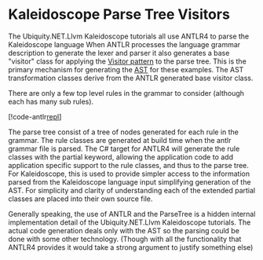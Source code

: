 # Kaleidoscope Parse Tree Visitors
The Ubiquity.NET.Llvm Kaleidoscope tutorials all use ANTLR4 to parse the Kaleidoscope language When ANTLR processes the
language grammar description to generate the lexer and parser it also generates a base "visitor" class for applying
the [Visitor pattern](https://en.wikipedia.org/wiki/Visitor_pattern) to the parse tree. This is the primary mechanism
for generating the [AST](Kaleidoscope-AST.md) for these examples. The AST transformation classes derive from the ANTLR
generated base visitor class.

There are only a few top level rules in the grammar to consider (although each has many sub rules).

[!code-antlr[repl](../../../Samples/Kaleidoscope/Kaleidoscope.Parser/Kaleidoscope.g4?start=181&end=187)]

The parse tree consist of a tree of nodes generated for each rule in the grammar. The rule classes are generated at
build time when the antlr grammar file is parsed. The C# target for ANTLR4 will generate the rule classes with the
partial keyword, allowing the application code to add application specific support to the rule classes, and thus to
the parse tree. For Kaleidoscope, this is used to provide simpler access to the information parsed from the Kaleidoscope
language input simplifying generation of the AST. For simplicity and clarity of understanding each of the extended partial
classes are placed into their own source file.

Generally speaking, the use of ANTLR and the ParseTree is a hidden internal implementation detail of the Ubiquity.NET.Llvm
Kaleidoscope tutorials. The actual code generation deals only with the AST so the parsing could be done with some
other technology. (Though with all the functionality that ANTLR4 provides it would take a strong argument to justify
something else)
